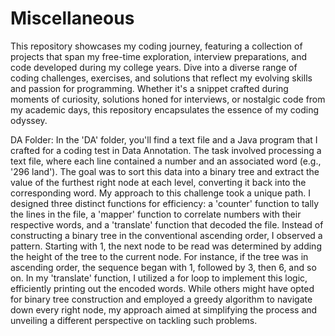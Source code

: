 # Miscellaneous
This repository showcases my coding journey, featuring a collection of projects that span my free-time exploration, interview preparations, and code developed during my college years. Dive into a diverse range of coding challenges, exercises, and solutions that reflect my evolving skills and passion for programming. Whether it's a snippet crafted during moments of curiosity, solutions honed for interviews, or nostalgic code from my academic days, this repository encapsulates the essence of my coding odyssey.

DA Folder: In the 'DA' folder, you'll find a text file and a Java program that I crafted for a coding test in Data Annotation. The task involved processing a text file, where each line contained a number and an associated word (e.g., '296 land'). The goal was to sort this data into a binary tree and extract the value of the furthest right node at each level, converting it back into the corresponding word.
  My approach to this challenge took a unique path. I designed three distinct functions for efficiency: a 'counter' function to tally the lines in the file, a 'mapper' function to correlate numbers with their respective words, and a 'translate' function that decoded the file. Instead of constructing a binary tree in the conventional ascending order, I observed a pattern. Starting with 1, the next node to be read was determined by adding the height of the tree to the current node. For instance, if the tree was in ascending order, the sequence began with 1, followed by 3, then 6, and so on.
  In my 'translate' function, I utilized a for loop to implement this logic, efficiently printing out the encoded words. While others might have opted for binary tree construction and employed a greedy algorithm to navigate down every right node, my approach aimed at simplifying the process and unveiling a different perspective on tackling such problems.
